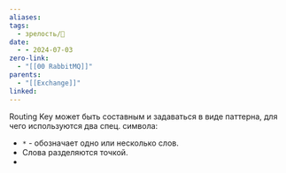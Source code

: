 ```yaml
---
aliases: 
tags:
  - зрелость/🌱
date:
  - - 2024-07-03
zero-link:
  - "[[00 RabbitMQ]]"
parents:
  - "[[Exchange]]"
linked:
---
```

Routing Key может быть составным и задаваться в виде паттерна, для чего используются два спец. символа: 
- `*`  - обозначает одно или несколько слов.
- Слова разделяются точкой.
- 